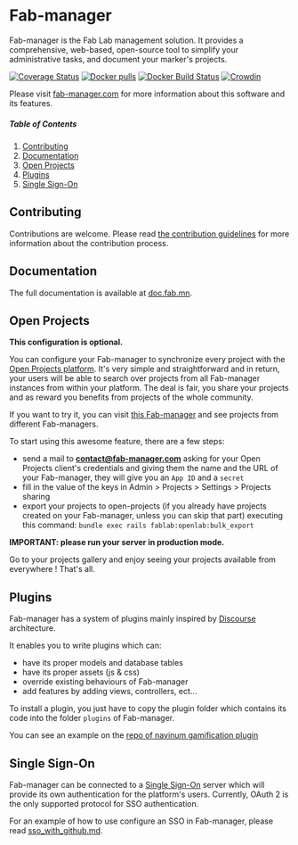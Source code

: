 # Fab-manager

Fab-manager is the Fab Lab management solution. It provides a comprehensive, web-based, open-source tool to simplify your administrative tasks, and document your marker's projects.

[![Coverage Status](https://coveralls.io/repos/github/sleede/fab-manager/badge.svg)](https://coveralls.io/github/sleede/fab-manager)
[![Docker pulls](https://img.shields.io/docker/pulls/sleede/fab-manager.svg)](https://hub.docker.com/r/sleede/fab-manager/)
[![Docker Build Status](https://img.shields.io/docker/cloud/build/sleede/fab-manager.svg)](https://hub.docker.com/r/sleede/fab-manager/builds)
[![Crowdin](https://badges.crowdin.net/fab-manager/localized.svg)](https://crowdin.com/project/fab-manager)

Please visit [fab-manager.com](https://www.fab-manager.com/) for more information about this software and its features.

##### Table of Contents
1. [Contributing](#contributing)
2. [Documentation](#documentation)
3. [Open Projects](#open-projects)
4. [Plugins](#plugins)
5. [Single Sign-On](#sso)

<a name="contributing"></a>
## Contributing

Contributions are welcome. Please read [the contribution guidelines](CONTRIBUTING.md) for more information about the contribution process.

<a name="documentation"></a>
## Documentation

The full documentation is available at [doc.fab.mn](http://doc.fab.mn).

<a name="open-projects"></a>
## Open Projects

**This configuration is optional.**

You can configure your Fab-manager to synchronize every project with the [Open Projects platform](https://github.com/sleede/openlab-projects).
It's very simple and straightforward and in return, your users will be able to search over projects from all Fab-manager instances from within your platform.
The deal is fair, you share your projects and as reward you benefits from projects of the whole community.

If you want to try it, you can visit [this Fab-manager](https://fablab.lacasemate.fr/#!/projects) and see projects from different Fab-managers.

To start using this awesome feature, there are a few steps:
- send a mail to **contact@fab-manager.com** asking for your Open Projects client's credentials and giving them the name and the URL of your Fab-manager, they will give you an `App ID` and a `secret`
- fill in the value of the keys in Admin > Projects > Settings > Projects sharing
- export your projects to open-projects (if you already have projects created on your Fab-manager, unless you can skip that part) executing this command: `bundle exec rails fablab:openlab:bulk_export`

**IMPORTANT: please run your server in production mode.**

Go to your projects gallery and enjoy seeing your projects available from everywhere ! That's all.

<a name="plugins"></a>
## Plugins

Fab-manager has a system of plugins mainly inspired by [Discourse](https://github.com/discourse/discourse) architecture.

It enables you to write plugins which can:
- have its proper models and database tables
- have its proper assets (js & css)
- override existing behaviours of Fab-manager
- add features by adding views, controllers, ect...

To install a plugin, you just have to copy the plugin folder which contains its code into the folder `plugins` of Fab-manager.

You can see an example on the [repo of navinum gamification plugin](https://github.com/sleede/navinum-gamification)

<a name="sso"></a>
## Single Sign-On

Fab-manager can be connected to a [Single Sign-On](https://en.wikipedia.org/wiki/Single_sign-on) server which will provide its own authentication for the platform's users.
Currently, OAuth 2 is the only supported protocol for SSO authentication.

For an example of how to use configure an SSO in Fab-manager, please read [sso_with_github.md](doc/sso_with_github.md).
